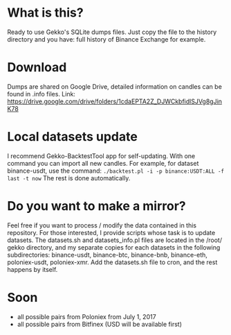 # What is this?
Ready to use Gekko's SQLite dumps files. Just copy the file to the history directory and you have: full history of Binance Exchange for example.

# Download
Dumps are shared on Google Drive, detailed information on candles can be found in .info files. Link: https://drive.google.com/drive/folders/1cdaEPTA2Z_DJWCkbfidlSJVg8gJinK78

# Local datasets update
I recommend Gekko-BacktestTool app for self-updating. With one command you can import all new candles. For example, for dataset binance-usdt, use the command:
`./backtest.pl -i -p binance:USDT:ALL -f last -t now`
The rest is done automatically.

# Do you want to make a mirror?
Feel free if you want to process / modify the data contained in this repository. For those interested, I provide scripts whose task is to update datasets. The datasets.sh and datasets_info.pl files are located in the /root/ gekko directory, and my separate copies for each datasets in the following subdirectories: binance-usdt, binance-btc, binance-bnb, binance-eth, poloniex-usdt, poloniex-xmr. Add the datasets.sh file to cron, and the rest happens by itself.

# Soon
- all possible pairs from Poloniex from July 1, 2017
- all possible pairs from Bitfinex (USD will be available first)
